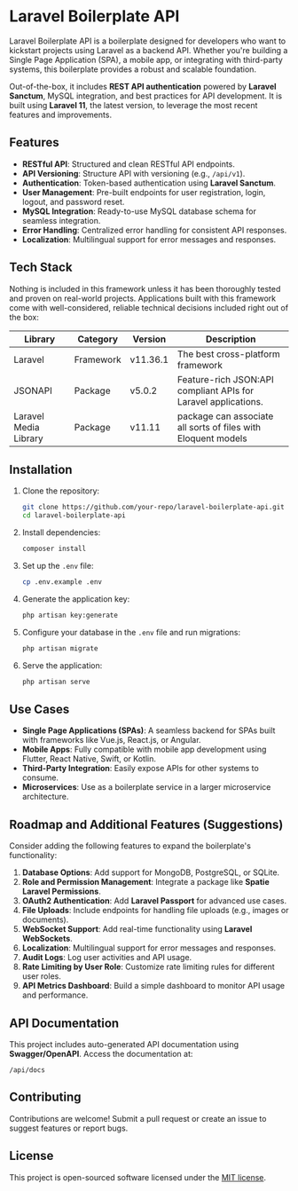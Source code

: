 # Laravel Boilerplate API

Laravel Boilerplate API is a boilerplate designed for developers who want to kickstart projects using Laravel as a backend API. Whether you're building a Single Page Application (SPA), a mobile app, or integrating with third-party systems, this boilerplate provides a robust and scalable foundation.

Out-of-the-box, it includes **REST API authentication** powered by **Laravel Sanctum**, MySQL integration, and best practices for API development. It is built using **Laravel 11**, the latest version, to leverage the most recent features and improvements.

## Features

- **RESTful API**: Structured and clean RESTful API endpoints.
- **API Versioning**: Structure API with versioning (e.g., `/api/v1`).
- **Authentication**: Token-based authentication using **Laravel Sanctum**.
- **User Management**: Pre-built endpoints for user registration, login, logout, and password reset.
- **MySQL Integration**: Ready-to-use MySQL database schema for seamless integration.
- **Error Handling**: Centralized error handling for consistent API responses.
- **Localization**: Multilingual support for error messages and responses.


## Tech Stack

Nothing is included in this framework unless it has been thoroughly tested and proven on real-world projects. Applications built with this framework come with well-considered, reliable technical decisions included right out of the box:

| Library                  | Category  | Version  | Description                                                    |
|--------------------------|-----------|----------|----------------------------------------------------------------|
| Laravel                  | Framework | v11.36.1 | The best cross-platform framework                              |
| JSONAPI                  | Package   | v5.0.2   | Feature-rich JSON:API compliant APIs for Laravel applications. |
| Laravel Media Library    | Package   | v11.11   | package can associate all sorts of files with Eloquent models  |

## Installation

1. Clone the repository:
   ```bash
   git clone https://github.com/your-repo/laravel-boilerplate-api.git
   cd laravel-boilerplate-api
   ```

2. Install dependencies:
   ```bash
   composer install
   ```

3. Set up the `.env` file:
   ```bash
   cp .env.example .env
   ```

4. Generate the application key:
   ```bash
   php artisan key:generate
   ```

5. Configure your database in the `.env` file and run migrations:
   ```bash
   php artisan migrate
   ```

6. Serve the application:
   ```bash
   php artisan serve
   ```

## Use Cases

- **Single Page Applications (SPAs)**: A seamless backend for SPAs built with frameworks like Vue.js, React.js, or Angular.
- **Mobile Apps**: Fully compatible with mobile app development using Flutter, React Native, Swift, or Kotlin.
- **Third-Party Integration**: Easily expose APIs for other systems to consume.
- **Microservices**: Use as a boilerplate service in a larger microservice architecture.

## Roadmap and Additional Features (Suggestions)

Consider adding the following features to expand the boilerplate's functionality:

1. **Database Options**: Add support for MongoDB, PostgreSQL, or SQLite.
2. **Role and Permission Management**: Integrate a package like **Spatie Laravel Permissions**.
3. **OAuth2 Authentication**: Add **Laravel Passport** for advanced use cases.
4. **File Uploads**: Include endpoints for handling file uploads (e.g., images or documents).
5. **WebSocket Support**: Add real-time functionality using **Laravel WebSockets**.
6. **Localization**: Multilingual support for error messages and responses.
7. **Audit Logs**: Log user activities and API usage.
8. **Rate Limiting by User Role**: Customize rate limiting rules for different user roles.
9. **API Metrics Dashboard**: Build a simple dashboard to monitor API usage and performance.

## API Documentation

This project includes auto-generated API documentation using **Swagger/OpenAPI**. Access the documentation at:
```
/api/docs
```

## Contributing

Contributions are welcome! Submit a pull request or create an issue to suggest features or report bugs.

## License

This project is open-sourced software licensed under the [MIT license](LICENSE).

